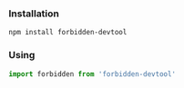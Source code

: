 ### **Installation**

```
npm install forbidden-devtool
```



### Using

```index.js
import forbidden from 'forbidden-devtool'
```

